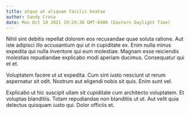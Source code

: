 ```yaml
---
title: atque at aliquam facilis beatae
author: Sandy Crona
date: Mon Oct 18 2021 19:29:38 GMT-0400 (Eastern Daylight Time)
---
```

Nihil sint debitis repellat dolorem eos recusandae quae soluta ratione. Aut iste adipisci illo accusantium qui ut in cupiditate ex. Enim nulla minus expedita qui nulla inventore qui eum molestiae. Magnam esse reiciendis molestias repudiandae explicabo modi aperiam ducimus. Consequatur qui et et.

 Voluptatem facere ut ut expedita. Cum sint iusto nesciunt ut rerum aspernatur sit odit. Nostrum aut eligendi nobis sit quis. Enim sunt vel.

 Explicabo ut hic suscipit ullam sit cupiditate cum architecto voluptatem. Et voluptas blanditiis. Totam repudiandae non blanditiis ut ut. Aut velit quia delectus quisquam iusto qui. Dolor officiis et.
